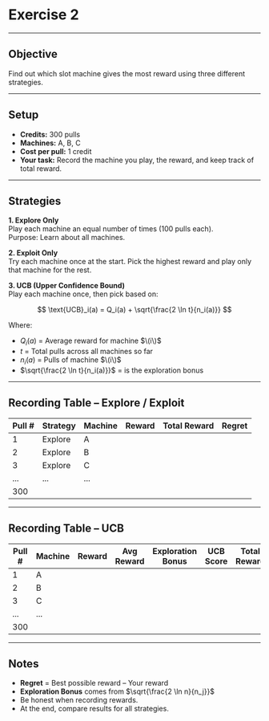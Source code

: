 # Exercise 2

---

## Objective
Find out which slot machine gives the most reward using three different strategies.

---

## Setup
- **Credits:** 300 pulls  
- **Machines:** A, B, C  
- **Cost per pull:** 1 credit  
- **Your task:** Record the machine you play, the reward, and keep track of total reward.

---

## Strategies

**1. Explore Only**  
Play each machine an equal number of times (100 pulls each).  
Purpose: Learn about all machines.

**2. Exploit Only**  
Try each machine once at the start. Pick the highest reward and play only that machine for the rest.

**3. UCB (Upper Confidence Bound)**  
Play each machine once, then pick based on:

$$
\text{UCB}_i(a) = Q_i(a) + \sqrt{\frac{2 \ln t}{n_i(a)}}
$$

Where:  
- $Q_i(a)$ = Average reward for machine $\(i\)$  
- $t$ = Total pulls across all machines so far 
- $n_i(a)$ = Pulls of machine $\(i\)$
- $\sqrt{\frac{2 \ln t}{n_i(a)}}$ = is the exploration bonus 

---

## Recording Table – Explore / Exploit

| Pull # | Strategy     | Machine | Reward | Total Reward | Regret |
|--------|--------------|---------|--------|--------------|--------|
| 1      | Explore      | A       |        |              |        |
| 2      | Explore      | B       |        |              |        |
| 3      | Explore      | C       |        |              |        |
| ...    | ...          | ...     |        |              |        |
| 300    |              |         |        |              |        |

---

## Recording Table – UCB

| Pull # | Machine | Reward | Avg Reward | Exploration Bonus | UCB Score | Total Reward | Regret |
|--------|---------|--------|------------|-------------------|-----------|--------------|--------|
| 1      | A       |        |            |                   |           |              |        |
| 2      | B       |        |            |                   |           |              |        |
| 3      | C       |        |            |                   |           |              |        |
| ...    | ...     |        |            |                   |           |              |        |
| 300    |         |        |            |                   |           |              |        |

---

## Notes
- **Regret** = Best possible reward – Your reward
- **Exploration Bonus** comes from $\sqrt{\frac{2 \ln n}{n_j}}$  
- Be honest when recording rewards.
- At the end, compare results for all strategies.
